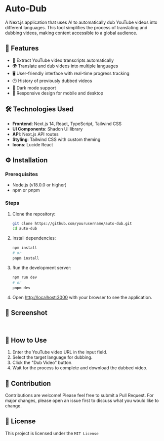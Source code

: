 # Auto-Dub

A Next.js application that uses AI to automatically dub YouTube videos into different languages. This tool simplifies the process of translating and dubbing videos, making content accessible to a global audience.

## 🌟 Features

- 🎥 Extract YouTube video transcripts automatically
- 🌍 Translate and dub videos into multiple languages
- 🖥️ User-friendly interface with real-time progress tracking
- 🕒 History of previously dubbed videos
- 🌙 Dark mode support
- 📱 Responsive design for mobile and desktop

## 🛠️ Technologies Used

- **Frontend**: Next.js 14, React, TypeScript, Tailwind CSS
- **UI Components**: Shadcn UI library
- **API**: Next.js API routes
- **Styling**: Tailwind CSS with custom theming
- **Icons**: Lucide React

## ⚙️ Installation

### Prerequisites

- Node.js (v18.0.0 or higher)
- npm or pnpm

### Steps

1. Clone the repository:
   ```bash
   git clone https://github.com/yourusername/auto-dub.git
   cd auto-dub
   ```

2. Install dependencies:
   ```bash
   npm install
   # or
   pnpm install
   ```

3. Run the development server:
   ```bash
   npm run dev
   # or
   pnpm dev
   ```

4. Open [http://localhost:3000](http://localhost:3000) with your browser to see the application.

## 📸 Screenshot

![Auto-Dub Screenshot](public/placeholder.jpg)

## 🚀 How to Use

1. Enter the YouTube video URL in the input field.
2. Select the target language for dubbing.
3. Click the "Dub Video" button.
4. Wait for the process to complete and download the dubbed video.

## 🤝 Contribution

Contributions are welcome! Please feel free to submit a Pull Request. For major changes, please open an issue first to discuss what you would like to change.

## 📜 License

This project is licensed under the `MIT License`